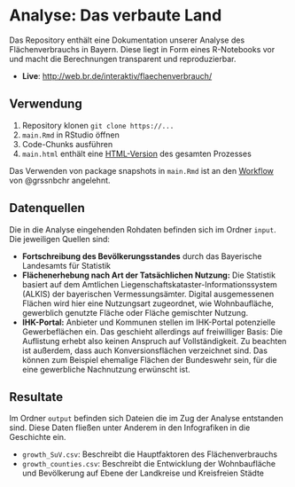 # Analyse: Das verbaute Land
Das Repository enthält eine Dokumentation unserer Analyse des Flächenverbrauchs in Bayern. Diese liegt in Form eines R-Notebooks vor und macht die Berechnungen transparent und reproduzierbar. 

- **Live**: http://web.br.de/interaktiv/flaechenverbrauch/

## Verwendung
1. Repository klonen `git clone https://...`
2. `main.Rmd` in RStudio öffnen
3. Code-Chunks ausführen
4. `main.html` enthält eine [HTML-Version](https://br-data.github.io/2018-03-das-verbaute-land-analyse/main.html) des gesamten Prozesses

Das Verwenden von package snapshots in `main.Rmd` ist an den [Workflow](https://github.com/grssnbchr/rddj-template) von @grssnbchr angelehnt.

## Datenquellen
Die in die Analyse eingehenden Rohdaten befinden sich im Ordner `input`. Die jeweiligen Quellen sind:

- **Fortschreibung des Bevölkerungsstandes** durch das Bayerische Landesamts für Statistik 
- **Flächenerhebung nach Art der Tatsächlichen Nutzung:** Die Statistik basiert auf dem Amtlichen Liegenschaftskataster-Informationssystem (ALKIS) der bayerischen Vermessungsämter. Digital ausgemessenen Flächen wird hier eine Nutzungsart zugeordnet, wie Wohnbaufläche, gewerblich genutzte Fläche oder Fläche gemischter Nutzung.
- **IHK-Portal:** Anbieter und Kommunen stellen im IHK-Portal potenzielle Gewerbeflächen ein. Das geschieht allerdings auf freiwilliger Basis: Die Auflistung erhebt also keinen Anspruch auf Vollständigkeit. Zu beachten ist außerdem, dass auch Konversionsflächen verzeichnet sind. Das können zum Beispiel ehemalige Flächen der Bundeswehr sein, für die eine gewerbliche Nachnutzung erwünscht ist. 

## Resultate
Im Ordner `output` befinden sich Dateien die im Zug der Analyse entstanden sind. Diese Daten fließen unter Anderem in den Infografiken in die Geschichte ein. 

- `growth_SuV.csv`: Beschreibt die Hauptfaktoren des Flächenverbrauchs
- `growth_counties.csv`: Beschreibt die Entwicklung der Wohnbaufläche und Bevölkerung auf Ebene der Landkreise und Kreisfreien Städte